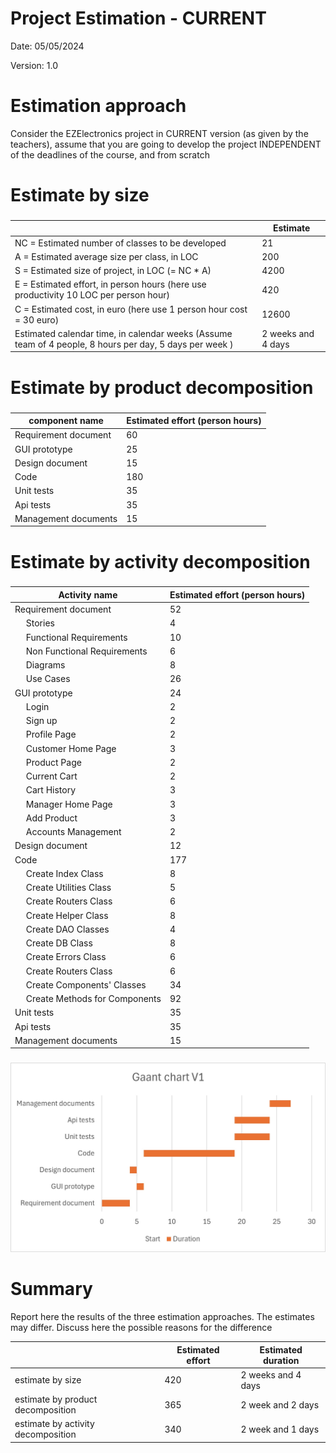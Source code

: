 # Project Estimation - CURRENT
Date: 05/05/2024

Version: 1.0


# Estimation approach
Consider the EZElectronics  project in CURRENT version (as given by the teachers), assume that you are going to develop the project INDEPENDENT of the deadlines of the course, and from scratch
# Estimate by size
### 
|             | Estimate                        |             
| ----------- | ------------------------------- |  
| NC =  Estimated number of classes to be developed   | 21 |             
|  A = Estimated average size per class, in LOC   | 200 | 
| S = Estimated size of project, in LOC (= NC * A) | 4200 |
| E = Estimated effort, in person hours (here use productivity 10 LOC per person hour)  | 420 |   
| C = Estimated cost, in euro (here use 1 person hour cost = 30 euro) | 12600 | 
| Estimated calendar time, in calendar weeks (Assume team of 4 people, 8 hours per day, 5 days per week ) | 2 weeks and 4 days |               

# Estimate by product decomposition
### 
|         component name    | Estimated effort (person hours)   |             
| ----------- | ------------------------------- | 
| Requirement document | 60 |
| GUI prototype | 25 |
| Design document | 15 |
| Code | 180 |
| Unit tests | 35 |
| Api tests | 35 |
| Management documents | 15 |



# Estimate by activity decomposition
### 
|         Activity name    | Estimated effort (person hours)   |             
| ----------- | ------------------------------- | 
| Requirement document | 52 |
|&emsp; Stories | 4 |
|&emsp; Functional Requirements | 10 |
|&emsp; Non Functional Requirements | 6 |
|&emsp; Diagrams | 8 |
|&emsp; Use Cases | 26 |
| GUI prototype | 24 |
|&emsp; Login| 2 |
|&emsp; Sign up | 2 |
|&emsp; Profile Page | 2 |
|&emsp; Customer Home Page | 3 |
|&emsp; Product Page | 2 |
|&emsp; Current Cart | 2 |
|&emsp; Cart History | 3 |
|&emsp; Manager Home Page | 3 |
|&emsp; Add Product | 3 |
|&emsp; Accounts Management | 2 |
| Design document | 12 |
| Code | 177 |
|&emsp; Create Index Class| 8 |
|&emsp; Create Utilities Class| 5 |
|&emsp; Create Routers Class| 6 |
|&emsp; Create Helper Class| 8 |
|&emsp; Create DAO Classes| 4 |
|&emsp; Create DB Class| 8 |
|&emsp; Create Errors Class| 6 |
|&emsp; Create Routers Class| 6 |
|&emsp; Create Components' Classes| 34 |
|&emsp; Create Methods for Components| 92 |
| Unit tests | 35 |
| Api tests | 35 |
| Management documents | 15 |
###
![GaantChart](./Images/GaantChartV1.jpg)

# Summary

Report here the results of the three estimation approaches. The  estimates may differ. Discuss here the possible reasons for the difference

|             | Estimated effort                        |   Estimated duration |          
| ----------- | ------------------------------- | ---------------|
| estimate by size | 420 | 2 weeks and 4 days |
| estimate by product decomposition | 365 | 2 week and 2 days |
| estimate by activity decomposition | 340 | 2 week and 1 days |




